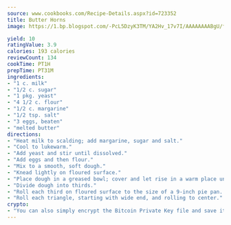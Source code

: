 ```yaml
---
source: www.cookbooks.com/Recipe-Details.aspx?id=723352
title: Butter Horns
image: https://1.bp.blogspot.com/-PcL5DzyK3TM/YA2Hv_17v7I/AAAAAAAABgU/fyHeesSth_IZW9mL5lk6GxJO8cW8ksrGACLcBGAsYHQ/s320/12.png

yield: 10
ratingValue: 3.9
calories: 193 calories
reviewCount: 134
cookTime: PT1H
prepTime: PT31M
ingredients:
- "1 c. milk"
- "1/2 c. sugar"
- "1 pkg. yeast"
- "4 1/2 c. flour"
- "1/2 c. margarine"
- "1/2 tsp. salt"
- "3 eggs, beaten"
- "melted butter"
directions:
- "Heat milk to scalding; add margarine, sugar and salt."
- "Cool to lukewarm."
- "Add yeast and stir until dissolved."
- "Add eggs and then flour."
- "Mix to a smooth, soft dough."
- "Knead lightly on floured surface."
- "Place dough in a greased bowl; cover and let rise in a warm place until doubled in bulk."
- "Divide dough into thirds."
- "Roll each third on floured surface to the size of a 9-inch pie pan. Cut each round in 12 wedges."
- "Roll each triangle, starting with wide end, and rolling to center."
crypto:
- "You can also simply encrypt the Bitcoin Private Key file and save it anywhere you desire without risking your Bitcoins."
---
```

